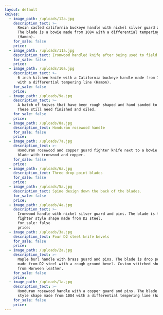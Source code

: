 ```yaml
---
layout: default
knives:
  - image_path: /uploads/12a.jpg
    description_text: >-
      Resin casted california buckeye handle with nickel silver guard and pins.
      The blade is a bowie made from 1084 with a differential tempering line
      (Hamon).
    for_sale: false
    price: 
  - image_path: /uploads/11a.jpg
    description_text: Ironwood handled knife after being used to field dress an elk
    for_sale: false
    price: 
  - image_path: /uploads/10a.jpg
    description_text: >-
      6 inch kitchen knife with a California buckeye handle made from 1084 steel
      with a differential tempering line (Hamon).
    for_sale: false
    price: 
  - image_path: /uploads/9a.jpg
    description_text: >-
      A batch of knives that have been rough shaped and hand sanded to 120 grit.
      These still need finished and oiled.
    for_sale: false
    price: 
  - image_path: /uploads/8a.jpg
    description_text: Honduran rosewood handle
    for_sale: false
    price: 
  - image_path: /uploads/7a.jpg
    description_text: >-
      Honduran rosewood and copper guard fighter knife next to a bowie style
      blade with ironwood and copper.
    for_sale: false
    price: 
  - image_path: /uploads/6a.jpg
    description_text: Three drop point blades
    for_sale: false
    price: 
  - image_path: /uploads/5a.jpg
    description_text: Spine design down the back of the blades.
    for_sale: false
    price: 
  - image_path: /uploads/4a.jpg
    description_text: >-
      Ironwood handle with nickel silver guard and pins. The blade is the
      fighter style shape made from D2 steel.
      for_sale: false
      price: 
  - image_path: /uploads/3a.jpg
    description_text: Four D2 steel knife bevels
    for_sale: false
    price: 
  - image_path: /uploads/2a.jpg
    description_text: >-
      Maple burl handle with brass guard and pins. The blade is drop point shape
      made from D2 steel with a rough ground bevel. Custom stitched sheath made
      from Horween leather.
    for_sale: false
    price: 
  - image_path: /uploads/1a.jpg
    description_text: >-
      Honduran rosewood handle with a copper guard and pins. The blade is bowie
      style shape made from 1084 with a differential tempering line (hamon).
    for_sale: false
    price: 
---
```

